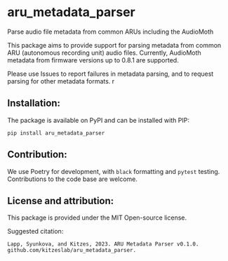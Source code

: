 # aru_metadata_parser
Parse audio file metadata from common ARUs including the AudioMoth

This package aims to provide support for parsing metadata from common ARU (autonomous recording unit) audio files. Currently, AudioMoth metadata from firmware versions up to 0.8.1 are supported. 

Please use Issues to report failures in metadata parsing, and to request parsing for other metadata formats. 
r
## Installation:

The package is available on PyPI and can be installed with PIP: 

`pip install aru_metadata_parser`

## Contribution:

We use Poetry for development, with `black` formatting and `pytest` testing. Contributions to the code base are welcome. 

## License and attribution:

This package is provided under the MIT Open-source license.

Suggested citation:

```
Lapp, Syunkova, and Kitzes, 2023. ARU Metadata Parser v0.1.0. github.com/kitzeslab/aru_metadata_parser. 
```

